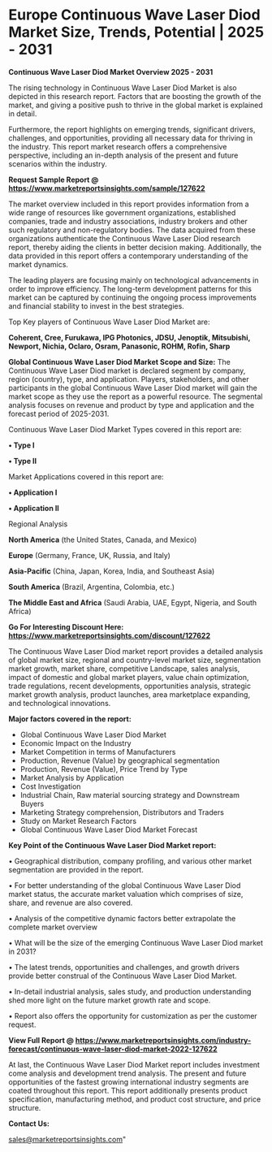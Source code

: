  # Europe Continuous Wave Laser Diod Market Size, Trends, Potential | 2025 - 2031

<Strong> Continuous Wave Laser Diod Market Overview 2025 - 2031</strong>

The rising technology in Continuous Wave Laser Diod Market is also depicted in this research report. Factors that are boosting the growth of the market, and giving a positive push to thrive in the global market is explained in detail.

Furthermore, the report highlights on emerging trends, significant drivers, challenges, and opportunities, providing all necessary data for thriving in the industry. This report market research offers a comprehensive perspective, including an in-depth analysis of the present and future scenarios within the industry.

<strong>Request Sample Report @ <a href=https://www.marketreportsinsights.com/sample/127622>https://www.marketreportsinsights.com/sample/127622</a></strong>

The market overview included in this report provides information from a wide range of resources like government organizations, established companies, trade and industry associations, industry brokers and other such regulatory and non-regulatory bodies. The data acquired from these organizations authenticate the Continuous Wave Laser Diod research report, thereby aiding the clients in better decision making. Additionally, the data provided in this report offers a contemporary understanding of the market dynamics.

The leading players are focusing mainly on technological advancements in order to improve efficiency. The long-term development patterns for this market can be captured by continuing the ongoing process improvements and financial stability to invest in the best strategies.

Top Key players of Continuous Wave Laser Diod Market are:

<strong>Coherent, Cree, Furukawa, IPG Photonics, JDSU, Jenoptik, Mitsubishi, Newport, Nichia, Oclaro, Osram, Panasonic, ROHM, Rofin, Sharp</strong>

<strong><b>Global Continuous Wave Laser Diod Market Scope and Size:</b></strong>
The Continuous Wave Laser Diod market is declared segment by company, region (country), type, and application. Players, stakeholders, and other participants in the global Continuous Wave Laser Diod market will gain the market scope as they use the report as a powerful resource. The segmental analysis focuses on revenue and product by type and application and the forecast period of 2025-2031.

Continuous Wave Laser Diod Market Types covered in this report are:

<strong>• Type I

• Type II</strong>

Market Applications covered in this report are:

<strong>• Application I

• Application II</strong> 

Regional Analysis

<strong>North America</strong> (the United States, Canada, and Mexico)

<strong>Europe</strong> (Germany, France, UK, Russia, and Italy)

<strong>Asia-Pacific</strong> (China, Japan, Korea, India, and Southeast Asia)

<strong>South America</strong> (Brazil, Argentina, Colombia, etc.)

<strong>The Middle East and Africa</strong> (Saudi Arabia, UAE, Egypt, Nigeria, and South Africa)

<strong>Go For Interesting Discount Here: <a href=https://www.marketreportsinsights.com/discount/127622>https://www.marketreportsinsights.com/discount/127622</a></strong>

The Continuous Wave Laser Diod market report provides a detailed analysis of global market size, regional and country-level market size, segmentation market growth, market share, competitive Landscape, sales analysis, impact of domestic and global market players, value chain optimization, trade regulations, recent developments, opportunities analysis, strategic market growth analysis, product launches, area marketplace expanding, and technological innovations.

<strong><b>Major factors covered in the report:</b></strong>
<ul>
  <li>Global Continuous Wave Laser Diod Market </li>
  <li>Economic Impact on the Industry</li>
  <li>Market Competition in terms of Manufacturers</li>
  <li>Production, Revenue (Value) by geographical segmentation</li>
  <li>Production, Revenue (Value), Price Trend by Type</li>
  <li>Market Analysis by Application</li>
  <li>Cost Investigation</li>
  <li>Industrial Chain, Raw material sourcing strategy and Downstream Buyers</li>
  <li>Marketing Strategy comprehension, Distributors and Traders</li>
  <li>Study on Market Research Factors</li>
  <li>Global Continuous Wave Laser Diod Market Forecast</li>
</ul>

<strong><b>Key Point of the Continuous Wave Laser Diod Market report:</b></strong>

• Geographical distribution, company profiling, and various other market segmentation are provided in the report.

• For better understanding of the global Continuous Wave Laser Diod market status, the accurate market valuation which comprises of size, share, and revenue are also covered.

• Analysis of the competitive dynamic factors better extrapolate the complete market overview

• What will be the size of the emerging Continuous Wave Laser Diod market in 2031?

• The latest trends, opportunities and challenges, and growth drivers provide better construal of the Continuous Wave Laser Diod Market.

• In-detail industrial analysis, sales study, and production understanding shed more light on the future market growth rate and scope.

• Report also offers the opportunity for customization as per the customer request.

<strong><b>View Full Report @ <a href=https://www.marketreportsinsights.com/industry-forecast/continuous-wave-laser-diod-market-2022-127622>https://www.marketreportsinsights.com/industry-forecast/continuous-wave-laser-diod-market-2022-127622</a></b></strong>


At last, the Continuous Wave Laser Diod Market report includes investment come analysis and development trend analysis. The present and future opportunities of the fastest growing international industry segments are coated throughout this report. This report additionally presents product specification, manufacturing method, and product cost structure, and price structure.

<strong>Contact Us:</strong>

sales@marketreportsinsights.com"
